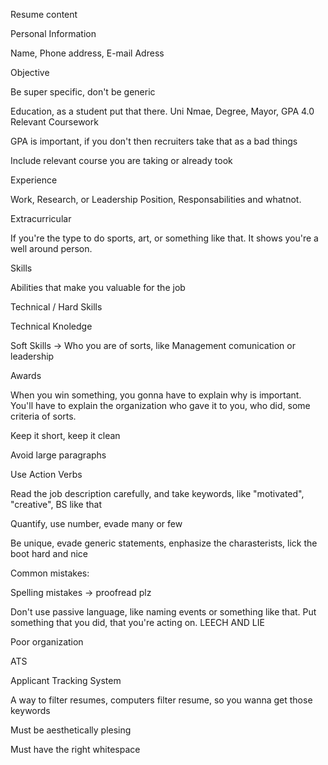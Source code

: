 Resume content

Personal Information

Name, Phone address, E-mail Adress

Objective

Be super specific, don't be generic

Education, as a student put that there. Uni Nmae, Degree, Mayor, GPA 4.0 Relevant Coursework

GPA is important, if you don't then recruiters take that as a bad things

Include relevant course you are taking or already took

Experience

Work, Research, or Leadership Position, Responsabilities and whatnot.

Extracurricular

If you're the type to do sports, art, or something like that. It shows you're a well around person.

Skills

Abilities that make you valuable for the job

Technical / Hard Skills

Technical Knoledge


Soft Skills -> Who you are of sorts, like Management comunication or leadership

Awards

When you win something, you gonna have to explain why is important. You'll have to explain the organization who gave it to you, who did, some criteria of sorts.

Keep it short, keep it clean

Avoid large paragraphs

Use Action Verbs

Read the job description carefully, and take keywords, like "motivated", "creative", BS like that

Quantify, use number, evade many or few


Be unique, evade generic statements, enphasize the charasterists, lick the boot hard and nice

Common mistakes:

Spelling mistakes -> proofread plz

Don't use passive language, like naming events or something like that. Put something that you did, that you're acting on. LEECH AND LIE

Poor organization

ATS

Applicant Tracking System

A way to filter resumes, computers filter resume, so you wanna get those keywords


Must be aesthetically plesing

Must have the right whitespace